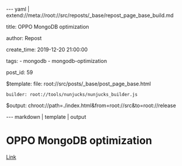 --- yaml | extend://meta://root://src/reposts/_base/repost_page_base_build.md

title: OPPO MongoDB optimization

author: Repost

create_time: 2019-12-20 21:00:00

tags:
    - mongodb
    - mongodb-optimization

post_id: 59

$template:
    file: root://src/posts/_base/post_page_base.html

    builder: root://tools/nunjucks/nunjucks_builder.js

$output: chroot://path=./index.html&from=root://src&to=root://release

--- markdown | template | output
# OPPO MongoDB optimization
[Link](https://mp.weixin.qq.com/s/izRaZ-oKXYAN1RFC8vWCMw)
